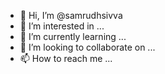 - 👋 Hi, I’m @samrudhsivva
- 👀 I’m interested in ...
- 🌱 I’m currently learning ...
- 💞️ I’m looking to collaborate on ...
- 📫 How to reach me ...

<!---
samrudhsivva/samrudhsivva is a ✨ special ✨ repository because its `README.md` (this file) appears on your GitHub profile.
You can click the Preview link to take a look at your changes.
--->
